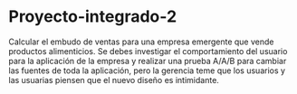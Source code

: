 # Proyecto-integrado-2
Calcular el embudo de ventas para una empresa emergente que vende productos alimenticios.  Se debes investigar el comportamiento del usuario para la aplicación de la empresa y realizar una prueba A/A/B para cambiar las fuentes de toda la aplicación, pero la gerencia teme que los usuarios y las usuarias piensen que el nuevo diseño es intimidante. 
